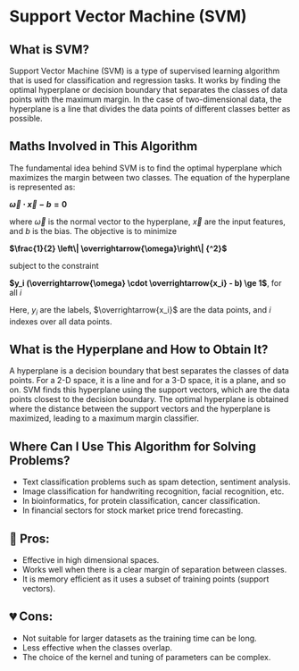 # Support Vector Machine (SVM)

## What is SVM?

Support Vector Machine (SVM) is a type of supervised learning algorithm that is used for classification and regression tasks. It works by finding the optimal hyperplane or decision boundary that separates the classes of data points with the maximum margin. In the case of two-dimensional data, the hyperplane is a line that divides the data points of different classes better as possible.


## Maths Involved in This Algorithm

The fundamental idea behind SVM is to find the optimal hyperplane which maximizes the margin between two classes. The equation of the hyperplane is represented as:

**$\overrightarrow{\omega} \cdot \overrightarrow{x} - b =0$**

where $\overrightarrow{\omega}$ is the normal vector to the hyperplane, $\overrightarrow{x}$ are the input features, and $b$ is the bias. The objective is to minimize

**$\frac{1}{2} \left\| \overrightarrow{\omega}\right\| {^2}$**

subject to the constraint

**$y_i (\overrightarrow{\omega} \cdot \overrightarrow{x_i} - b) \ge  1$**, for all $i$

Here, $y_i$ are the labels, $\overrightarrow{x_i}$ are the data points, and $i$ indexes over all data points.


## What is the Hyperplane and How to Obtain It?

A hyperplane is a decision boundary that best separates the classes of data points. For a 2-D space, it is a line and for a 3-D space, it is a plane, and so on. SVM finds this hyperplane using the support vectors, which are the data points closest to the decision boundary. The optimal hyperplane is obtained where the distance between the support vectors and the hyperplane is maximized, leading to a maximum margin classifier.


## Where Can I Use This Algorithm for Solving Problems?

* Text classification problems such as spam detection, sentiment analysis.
* Image classification for handwriting recognition, facial recognition, etc.
* In bioinformatics, for protein classification, cancer classification.
* In financial sectors for stock market price trend forecasting.

## 💚 Pros:

* Effective in high dimensional spaces.
* Works well when there is a clear margin of separation between classes.
* It is memory efficient as it uses a subset of training points (support vectors).

## 💔 Cons:

* Not suitable for larger datasets as the training time can be long.
* Less effective when the classes overlap.
* The choice of the kernel and tuning of parameters can be complex.

